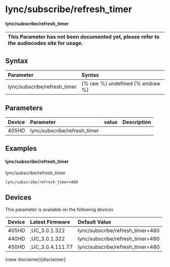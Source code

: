 ﻿---
description: lync/subscribe/refresh_timer
search:
    keywords: ['lync','subscribe','refresh_timer']
---

# lync/subscribe/refresh_timer

#### lync/subscribe/refresh_timer


| This Parameter has not been documented yet, please refer to the audiocodes site for usage.  |
| :--- |

## Syntax
| Parameter | Syntax |
| :--- | :--- |
|lync/subscribe/refresh_timer | {% raw %} undefined {% endraw %} |

## Parameters
|Device|Parameter|value|Description|
|:---|:---|:---|:---|
| 405HD | lync/subscribe/refresh_timer |  |  |

## Examples
#### lync/subscribe/refresh_timer

lync/subscribe/refresh_timer

```
lync/subscribe/refresh_timer=480
```

## Devices
This parameter is available on the following devices

| Device | Latest Firmware | Default Value |
|:---|:---|:---|
| 405HD | ;UC_3.0.1.322 | lync/subscribe/refresh_timer=480 
| 440HD | ;UC_3.0.1.322 | lync/subscribe/refresh_timer=480 
| 450HD | ;UC_3.0.4.111.77 | lync/subscribe/refresh_timer=480 

(view disclaimer)[disclaimer]
